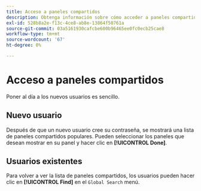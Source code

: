 ```yaml
---
title: Acceso a paneles compartidos
description: Obtenga información sobre cómo acceder a paneles compartidos.
exl-id: 528b8a2e-f13c-4ce8-ab8e-13864f50761a
source-git-commit: 03a5161930cafcbe600b96465ee0fc0ecb25cae8
workflow-type: tm+mt
source-wordcount: '67'
ht-degree: 0%

---
```


# Acceso a paneles compartidos

Poner al día a los nuevos usuarios es sencillo.

## Nuevo usuario

Después de que un nuevo usuario cree su contraseña, se mostrará una lista de paneles compartidos populares. Pueden seleccionar los paneles que desean mostrar en su panel y hacer clic en **[!UICONTROL Done]**.

## Usuarios existentes

Para volver a ver la lista de paneles compartidos, los usuarios pueden hacer clic en **[!UICONTROL Find]** en el `Global Search` menú.
